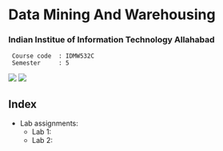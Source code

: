 # Data Mining And Warehousing
### Indian Institue of Information Technology Allahabad

```
 Course code  :	IDMW532C
 Semester     :	5
```

![](https://img.shields.io/badge/language-C-brightgreen.svg)
![](https://img.shields.io/badge/language-python-blueviolet)

 
## Index

* Lab assignments:
  + Lab 1:
  + Lab 2:
